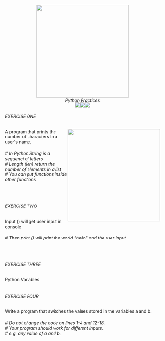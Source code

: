 <div align="center"><img src="https://user-images.githubusercontent.com/85580881/143723773-94351e28-ff98-4667-8c08-e84f0f7735b7.png" width="300"><br>
  <i>Python Practices</i>
<br><img src="https://img.shields.io/badge/Python-3776AB?style=for-the-badge&logo=python&logoColor=white"><img src="https://img.shields.io/badge/replit-667881?style=for-the-badge&logo=replit&logoColor=white"><img src="https://img.shields.io/badge/Visual_Studio_Code-0078D4?style=for-the-badge&logo=visual%20studio%20code&logoColor=white"></div>
<h6>EXERCISE ONE</h6><img align="right" src="https://user-images.githubusercontent.com/85580881/143723721-43f7f367-3ed3-436d-9988-6018936559a0.png" width="300")>
A program that prints the number of characters in a user's name. 
<br>
<p>
<h6># In Python String is a sequenci of letters<br>
# Length (len) return the number of elements in a list<br>
# You can put functions inside other functions</h6><br>

<h6>EXERCISE TWO</h6>
Input () will get user input in console
<h6># Then print () will print the world "hello" and the user input</h6><br>

<h6>EXERCISE THREE</h6>
Python Variables<br><br>

<h6>EXERCISE FOUR</h6>
Write a program that switches the values stored in the variables a and b. 
<h6># Do not change the code on lines 1-4 and 12-18. <br>
# Your program should work for different inputs. <br>
# e.g. any value of a and b.</h6><br>
</p>
